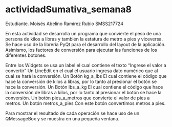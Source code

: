 # actividadSumativa_semana8

Estudiante. Moisés Abelino Ramírez Rubio SMSS217724


En esta actividad se desarrolla un programa que convierte el peso de una persona de kilos a libras y también la estatura de metro a pies y viceversa. Se hace uso de la librería PyQt para el desarrollo del layout de la aplicación. Asimismo, los factores de conversión para ejecutar las funciones de los diferentes botones.

Entre los Widgets se usa un label el cual contiene el texto “Ingrese el valor a convertir” 
Un LineEdit en el cual el usuario ingresa dato numérico que al cual se hará la conversión. 
Un Botón  kg_a_lbs El cual contiene el código que hace la conversión de kilos a libras, por lo tanto al presionar el botón se hace la conversión. 
Un Botón   lbs_a_kg El cual contiene el código que hace la conversión de libras a kilos, por lo tanto al presionar el botón se hace la conversión. 
Un botón pies_a_metros que convierte el valor de pies a metros. 
Un botón metros_a_pies Con este botón convertimos metros a pies. 

Para mostrar el resultado de cada operación se hace uso de un QMessageBox y se muestra en una pequeña ventana. 
